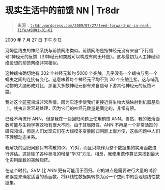 <!--yml

类别：未分类

日期：2024 年 5 月 18 日 15:40:05

-->

# 现实生活中的前馈 NN | Tr8dr

> 来源：[`tr8dr.wordpress.com/2009/07/27/feed-forward-nn-in-real-life/#0001-01-01`](https://tr8dr.wordpress.com/2009/07/27/feed-forward-nn-in-real-life/#0001-01-01)

2009 年 7 月 27 日·下午 6:12

河姆星线虫的神经系统与前馈网络类似。前馈网络是指神经元没有来自“下行信号”神经元的反馈（即神经元和突触可以构成有向无环图）。这与最初为人工神经网络设想的前馈网络非常相似。

这种蠕虫确切地有 302 个神经元和约 5000 个突触，几乎没有一个蠕虫与另一个蠕虫之间的连接有变化。这意味着每个神经元平均不到 20 个突触连接。这与哺乳动物的大脑形成对比，那里大多数神经元都有来自信号下游其他神经元的反馈环路。

我对这个[研究](http://www.setiai.com/archives/000050.html)领域非常热情，因为它逐步使我们更接近将生物大脑映射到机器基质上。线虫非常容易处理，因为它们的神经元数量是固定的，非常有限。

已经不再流行 ANN，但是我在一些回归问题上使用前馈 ANN。当然，我的激活函数可能与生物学等效物有很大不同。由于其局限性，ANN 不再是一个非常活跃的研究领域，但是人们发现它们在大规模多变量回归问题上很方便，这些问题中人们不理解动态关系。

我解决的回归问题只有零散的{X，Y}对，而且只能作为整个数据集的实用函数进行评估。这排除了各种标准的增量“学习”方法。相反，我使用遗传算法来找到最大化实用函数的突触矩阵。

在这个时代，SVM 比 ANN 更有可能用于回归。它的缺点是需要进行大量的试验和误差来确定适当的基函数，将非线性数据集转换为另一个空间中的合理超线性数据集。
